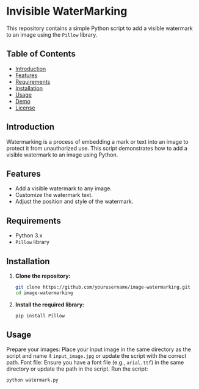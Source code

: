 # Invisible WaterMarking 

This repository contains a simple Python script to add a visible watermark to an image using the `Pillow` library.

## Table of Contents

- [Introduction](#Introduction)
- [Features](#Features)
- [Requirements](#requirements)
- [Installation](#installation)
- [Usage](#usage)
- [Demo](#demo)
- [License](#license)

## Introduction

Watermarking is a process of embedding a mark or text into an image to protect it from unauthorized use. This script demonstrates how to add a visible watermark to an image using Python.

## Features

- Add a visible watermark to any image.
- Customize the watermark text.
- Adjust the position and style of the watermark.

## Requirements

- Python 3.x
- `Pillow` library

## Installation

1. **Clone the repository:**
   ```sh
   git clone https://github.com/yourusername/image-watermarking.git
   cd image-watermarking
   
2. **Install the required library:**
   ```sh
   pip install Pillow

## Usage
Prepare your images:
Place your input image in the same directory as the script and name it `input_image.jpg` or update the script with the correct path.
Font file:
Ensure you have a font file (e.g., `arial.ttf`) in the same directory or update the path in the script.
Run the script:
```sh
python watermark.py
